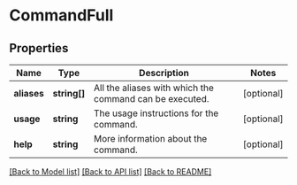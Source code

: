# CommandFull

## Properties
Name | Type | Description | Notes
------------ | ------------- | ------------- | -------------
**aliases** | **string[]** | All the aliases with which the command can be executed. | [optional] 
**usage** | **string** | The usage instructions for the command. | [optional] 
**help** | **string** | More information about the command. | [optional] 

[[Back to Model list]](../README.md#documentation-for-models) [[Back to API list]](../README.md#documentation-for-api-endpoints) [[Back to README]](../README.md)


